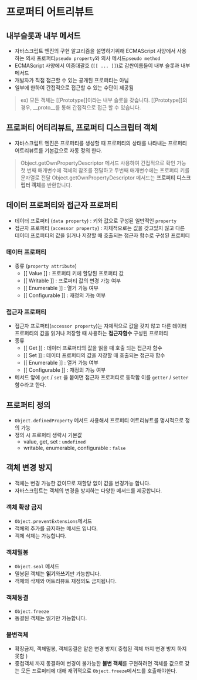 ﻿# 프로퍼티 어트리뷰트

## 내부슬롯과 내부 메서드
- 자바스크립트 엔진의 구현 알고리즘을 설명하기위해  ECMAScript 사양에서 사용하는 의사 프로퍼티`pseudo property`와 의사 메서드`pseudo method`
- ECMAScript 사양에서 이중대괄호 (`[[ ... ]]`)로 감싼이름들이 내부 슬롯과 내부 메서드
- 개발자가 직접 접근할 수 있는 공개된 프로퍼티는 아님
- 일부에 한하여 간접적으로 접근할 수 있는 수단이 제공됨
> ex) 모든 객체는 [[Prototype]]이라는 내부 슬롯을 갖습니다. [[Prototype]]의 경우, __proto__를 통해 간접적으로 접근 할 수 있습니다.

## 프로퍼티 어티리뷰트, 프로퍼티 디스크립터 객체
- 자바스크립트 엔진은 프로퍼티를 생성할 때 프로퍼티의 상태를 나타내는 프로퍼티 어트리뷰트를 기본값으로 자동 정의 한다. 
> Object.getOwnPropertyDescriptor 메서드 사용하여 간접적으로 확인 가능
> 첫 번째 매개변수에 객체의 참조를 전달하고 두번째 매개변수에는 프로퍼티 키를 문자열로 전달
> Object.getOwnPropertyDescriptor  메서드는 **프로퍼티 디스크립터 객체**를 반환합니다.

## 데이터 프로퍼티와 접근자 프로퍼티
- 데이터 프로퍼티 (`data property`) : 키와 값으로 구성된 일반적인 `property`
- 접근자 프로퍼티 (`accessor property`) : 자체적으로는 값을 갖고있지 않고 다른 데이터 프로퍼티의 값을 읽거나 저장할 때 호출되는 접근자 함수로 구성된 프로퍼티

### 데이터 프로퍼티
- 종류 (`property attribute`)
	- [[ Value ]] : 프로퍼티 키에 할당된 프로퍼티 값
	- [[ Writable ]] : 프로퍼티 값의 변경 가능 여부
	- [[ Enumerable ]] : 열거 가능 여부
	- [[ Configurable ]] : 재정의 가능 여부

### 접근자 프로퍼티
- 접근자 프로퍼티(`accessor property`)는 자체적으로 값을 갖지 않고 다른 데이터 프로퍼티의 값을 읽거나 저장할 때 사용하는 **접근자함수** 구성된 프로퍼티
- 종류
	- [[ Get ]] : 데이터 프로퍼티의 값을 읽을 때 호출 되는 접근자 함수
	- [[ Set ]] : 데이터 프로퍼티의 값을 저장할 때 호출되는 접근자 함수
	- [[ Enumerable ]] : 열거 가능 여부
	- [[ Configurable ]] : 재정의 가능 여부
- 메서드 앞에 `get` / `set` 을 붙이면 접근자 프로퍼티로 동작함 이를 `getter` / `setter` 함수라고 한다.

## 프로퍼티 정의
- `Object.definedProperty`  메서드 사용해서 프로퍼티 어트리뷰트를 명시적으로 정의 가능
- 정의 시 프로퍼티 생략시 기본값
	- value, get, set : `undefined`
	- writable, enumerable, configurable : `false`

## 객체 변경 방지
- 객체는 변경 가능한 값이므로 재할당 없이 값을 변경가능 합니다.
- 자바스크립트는 객체의 변경을 방지하는 다양한 메서드를 제공합니다.

### 객체 확장 금지
- `Object.preventExtensions`메서드
- 객체의 추가를 금지하는 메서드 입니다.
- 객체 삭제는 가능합니다.

### 객체밀봉
- `Object.seal` 메서드
- 밀봉된 객체는 **읽기**와**쓰기**만 가능합니다.
- 객체의 삭제와 어트리뷰트 재정의도 금지됩니다.

### 객체동결
- `Object.freeze`
- 동결된 객체는 읽기만 가능합니다. 

### 불변객체
- 확장금지, 객체밀봉, 객체동결은 얕은 변경 방지( 중첩된 객체 까지 변경 방지 하지 못함 )
- 중첩객체 까지 동결하여 변경이 불가능한 **불변 객체**를 구현하려면 객체를 값으로 갖는 모든 프로퍼티에 대해 재귀적으로 `Object.freeze`메서드를 호출해야한다.
